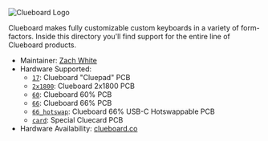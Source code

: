 ![Clueboard Logo](https://i.imgur.com/220uMry.png)

Clueboard makes fully customizable custom keyboards in a variety of form-factors. Inside this directory you'll find support for the entire line of Clueboard products.

* Maintainer: [Zach White](https://github.com/skullydazed)
* Hardware Supported:
  * [`17`](17/): Clueboard "Cluepad" PCB
  * [`2x1800`](2x1800/): Clueboard 2x1800 PCB
  * [`60`](60/): Clueboard 60% PCB
  * [`66`](66/): Clueboard 66% PCB
  * [`66_hotswap`](66/): Clueboard 66% USB-C Hotswappable PCB
  * [`card`](card/): Special Cluecard PCB
* Hardware Availability: [clueboard.co](https://clueboard.co/)
